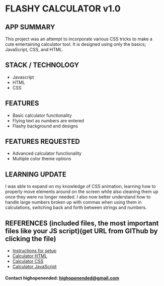 # FLASHY CALCULATOR v1.0

## APP SUMMARY
This project was an attempt to incorporate various CSS tricks to make a cute entertaining calculator tool. It is designed using only the basics; JavaScript, CSS, and HTML.

## STACK / TECHNOLOGY
- Javascript
- HTML
- CSS

## FEATURES
- Basic calculator functionality
- Flying text as numbers are entered
- Flashy background and designs

## FEATURES REQUESTED
- Advanced calculator functionality
- Multiple color theme options

## LEARNING UPDATE
I was able to expand on my knowledge of CSS animation, learning how to properly move elements around on the screen while also cleaning them up once they were no longer needed.
I also now better understand how to handle large numbers broken up with commas when using them in calculations, switching back and forth between strings and numbers.


## REFERENCES (included files, the most important files like your JS script)(get URL from GIThub by clicking the file)
- [Instructions for setup](https://github.com/highopenended/24w4-starter-calculator/blob/main/SETUP.md)
- [Calculator HTML](https://github.com/highopenended/24w4-starter-calculator/blob/main/index.html)
- [Calculator CSS](https://github.com/highopenended/24w4-starter-calculator/blob/main/styles.css)
- [Calculator JavaScript](https://github.com/highopenended/24w4-starter-calculator/blob/main/script.js)


#### Contact highopenended: highopenended@gmail.com

